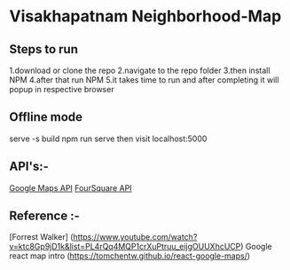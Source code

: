 # Visakhapatnam Neighborhood-Map

## Steps to run
1.download or clone the repo
2.navigate to the repo folder
3.then install NPM
4.after that run NPM
5.it takes time to run and after completing it will popup in respective browser

## Offline mode
serve -s build
npm run serve
then visit localhost:5000

## API's:-
[Google Maps API](https://developers.google.com/maps/documentation/javascript/tutorial)
[FourSquare API](https://developer.foursquare.com/docs/api/venues/details)

## Reference :-
[Forrest Walker] (https://www.youtube.com/watch?v=ktc8Gp9jD1k&list=PL4rQq4MQP1crXuPtruu_eijgOUUXhcUCP)
Google react map intro (https://tomchentw.github.io/react-google-maps/)
